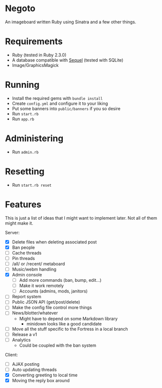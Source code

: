 # Negoto
An imageboard written Ruby using Sinatra and a few other things.

# Requirements
* Ruby (tested in Ruby 2.3.0)
* A database compatible with [Sequel](http://sequel.jeremyevans.net) (tested with SQLite)
* Image/GraphicsMagick

# Running
* Install the required gems with `bundle install`
* Create `config.yml` and configure it to your liking
* Put some banners into `public/banners` if you so desire
* Run `start.rb`
* Run `app.rb`

# Administering
* Run `admin.rb`

# Resetting
* Run `start.rb reset`

# Features
This is just a list of ideas that I might want to implement later. Not all of them might make it.

Server:

- [X] Delete files when deleting associated post
- [X] Ban people
- [ ] Cache threads
- [ ] Pin threads
- [ ] /all/ or /recent/ metaboard
- [ ] Music/webm handling
- [X] Admin console
  - [ ] Add more commands (ban, bump, edit…)
  - [ ] Make it work remotely
  - [ ] Accounts (admins, mods, janitors)
- [ ] Report system
- [ ] Public JSON API (get/post/delete)
- [ ] Make the config file control more things
- [ ] News/blotter/whatever
  * Might have to depend on some Markdown library
    * minidown looks like a good candidate
- [ ] Move all the stuff specific to the Fortress in a local branch
- [ ] Release a v1
- [ ] Analytics
  * Could be coupled with the ban system

Client:

- [ ] AJAX posting
- [ ] Auto updating threads
- [X] Converting greeting to local time
- [X] Moving the reply box around
